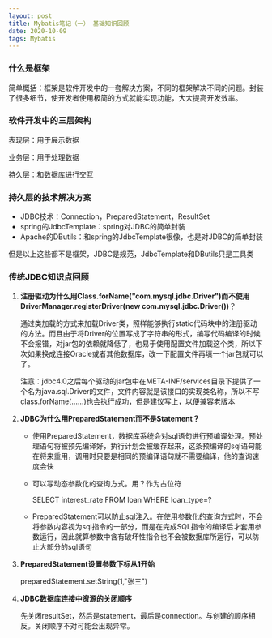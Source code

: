 ```yaml
---
layout: post
title: Mybatis笔记（一） 基础知识回顾
date: 2020-10-09
tags: Mybatis
---
```


### 什么是框架

简单概括：框架是软件开发中的一套解决方案，不同的框架解决不同的问题。封装了很多细节，使开发者使用极简的方式就能实现功能，大大提高开发效率。

### 软件开发中的三层架构

表现层：用于展示数据

业务层：用于处理数据

持久层：和数据库进行交互

### 持久层的技术解决方案

+ JDBC技术：Connection，PreparedStatement，ResultSet
+ spring的JdbcTemplate：spring对JDBC的简单封装
+ Apache的DButils：和spring的JdbcTemplate很像，也是对JDBC的简单封装

但是以上这些都不是框架，JDBC是规范，JdbcTemplate和DButils只是工具类

### 传统JDBC知识点回顾

1. **注册驱动为什么用Class.forName("com.mysql.jdbc.Driver")而不使用DriverManager.registerDriver(new com.mysql.jdbc.Driver())**？

   通过类加载的方式来加载Driver类，照样能够执行static代码块中的注册驱动的方法。而且由于将Driver的位置写成了字符串的形式，编写代码编译的时候不会报错，对jar包的依赖就降低了，也易于使用配置文件加载这个类，所以下次如果换成连接Oracle或者其他数据库，改一下配置文件再填一个jar包就可以了。

   注意：jdbc4.0之后每个驱动的jar包中在META-INF/services目录下提供了一个名为java.sql.Driver的文件，文件内容就是该接口的实现类名称，所以不写class.forName(……)也会执行成功，但是建议写上，以便兼容老版本

2. **JDBC为什么用PreparedStatement而不是Statement？**

   + 使用PreparedStatement，数据库系统会对sql语句进行预编译处理。预处理语句将被预先编译好，执行计划会被缓存起来，这条预编译的sql语句能在将来重用，调用时只要是相同的预编译语句就不需要编译，他的查询速度会快

   + 可以写动态参数化的查询方式。用？作为占位符

     SELECT interest_rate FROM loan WHERE loan_type=?

   + PreparedStatement可以防止sql注入。在使用参数化的查询方式时，不会将参数内容视为sql指令的一部分，而是在完成SQL指令的编译后才套用参数运行，因此就算参数中含有破坏性指令也不会被数据库所运行，可以防止大部分的sql语句

3. **PreparedStatement设置参数下标从1开始**

   preparedStatement.setString(1,"张三")

4. **JDBC数据库连接中资源的关闭顺序**

   先关闭resultSet，然后是statement，最后是connection。与创建的顺序相反。关闭顺序不对可能会出现异常。